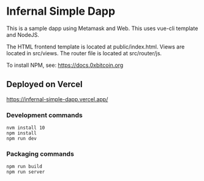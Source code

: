# Infernal Simple Dapp 

This is a sample dapp using Metamask and Web.  This uses vue-cli template and NodeJS.   

The HTML frontend template is located at public/index.html.   Views are located in src/views.  The router file is located at src/router/js.  


To install NPM, see:
https://docs.0xbitcoin.org 


## Deployed on Vercel
https://infernal-simple-dapp.vercel.app/


### Development commands
```
nvm install 10 
npm install
npm run dev
```

### Packaging commands
```
npm run build
npm run server
```
